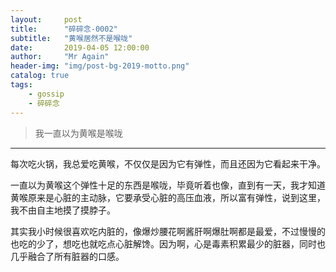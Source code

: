 ```yaml
---
layout:     post 
title:      "碎碎念-0002"
subtitle:   "黄喉居然不是喉咙"
date:       2019-04-05 12:00:00
author:     "Mr Again"
header-img: "img/post-bg-2019-motto.png"
catalog: true
tags:
    - gossip
    - 碎碎念
---
```


> 我一直以为黄喉是喉咙

-------
每次吃火锅，我总爱吃黄喉，不仅仅是因为它有弹性，而且还因为它看起来干净。

一直以为黄喉这个弹性十足的东西是喉咙，毕竟听着也像，直到有一天，我才知道黄喉原来是心脏的主动脉，它要承受心脏的高压血液，所以富有弹性，说到这里，我不由自主地摸了摸脖子。

其实我小时候很喜欢吃内脏的，像爆炒腰花啊酱肝啊爆肚啊都是最爱，不过慢慢的也吃的少了，想吃也就吃点心脏解馋。因为啊，心是毒素积累最少的脏器，同时也几乎融合了所有脏器的口感。
